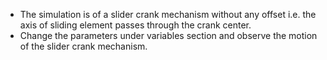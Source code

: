 * The simulation is of a slider crank mechanism without any offset i.e. the axis of sliding element passes through the crank center.
* Change the parameters under variables section and observe the motion of the slider crank mechanism.